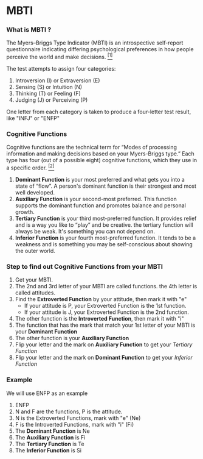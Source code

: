 # MBTI

### What is MBTI ?

The Myers–Briggs Type Indicator (MBTI) is an introspective self-report questionnaire indicating differing psychological preferences in how people perceive the world and make decisions. [<sup>[1]</sup>](#ref-1)

The test attempts to assign four categories:

1. Introversion (I) or Extraversion (E)
2. Sensing (S) or Intuition (N)
3. Thinking (T) or Feeling (F)
4. Judging (J) or Perceiving (P)
   
One letter from each category is taken to produce a four-letter test result, like "INFJ" or "ENFP"

### Cognitive Functions

Cognitive functions are the technical term for “Modes of processing information and making decisions based on your Myers-Briggs type.” Each type has four (out of a possible eight) cognitive functions, which they use in a specific order. [<sup>[2]</sup>](#ref-2)

1. **Dominant Function** is your most preferred and what gets you into a state of “flow”. A person's dominant function is their strongest and most well developed.
2. **Auxiliary Function** is your second-most preferred. This function supports the dominant function and promotes balance and personal growth.
3. **Tertiary Function** is your third most-preferred function. It provides relief and is a way you like to “play” and be creative. the tertiary function will always be weak. It's something you can not depend on.
4. **Inferior Function** is your fourth most-preferred function. It tends to be a weakness and is something you may be self-conscious about showing the outer world.

### Step to find out Cognitive Functions from your MBTI

1. Get your MBTI.
2. The 2nd and 3rd letter of your MBTI are called functions. the 4th letter is called attitudes.
3. Find the **Extroverted Function** by your attitude, then mark it with "e"
   - If your attitude is P, your Extroverted Function is the 1st function.
   - If your attitude is J, your Extroverted Function is the 2nd function.
4. The other function is the **Introverted Function**, then mark it with "i"
5. The function that has the mark that match your 1st letter of your MBTI is your **Dominant Function**
6. The other function is your **Auxiliary Function**
7. Flip your letter and the mark on **Auxiliary Function** to get your *Tertiary Function*
8. Flip your letter and the mark on **Dominant Function** to get your *Inferior Function*

### Example
We will use ENFP as an example
1. ENFP
2. N and F are the functions, P is the attitude.
3. N is the Extroverted Functions, mark with "e" (Ne)
4. F is the Introverted Functions, mark with "i" (Fi)
5. The **Dominant Function** is Ne
6. The **Auxiliary Function** is Fi
7. The **Tertiary Function** is Te
8. The **Inferior Function** is Si
